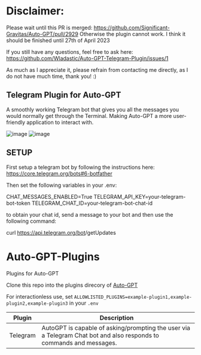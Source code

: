 # Disclaimer:
Please wait until this PR is merged: https://github.com/Significant-Gravitas/Auto-GPT/pull/2929
Otherwise the plugin cannot work.
I think it should be finished until 27th of April 2023

If you still have any questions, feel free to ask here: https://github.com/Wladastic/Auto-GPT-Telegram-Plugin/issues/1

As much as I appreciate it, please refrain from contacting me directly, as I do not have much time, thank you! :)



## Telegram Plugin for Auto-GPT

A smoothly working Telegram bot that gives you all the messages you would normally get through the Terminal.
Making Auto-GPT a more user-friendly application to interact with.


![image](https://user-images.githubusercontent.com/11997278/233675629-fb582ab6-f89f-4837-82c4-c21744427266.png)
![image](https://user-images.githubusercontent.com/11997278/233675683-eea9dd74-1c5e-436a-b745-95dff17c4951.png)


## SETUP
First setup a telegram bot by following the instructions here: https://core.telegram.org/bots#6-botfather

Then set the following variables in your .env:

CHAT_MESSAGES_ENABLED=True
TELEGRAM_API_KEY=your-telegram-bot-token
TELEGRAM_CHAT_ID=your-telegram-bot-chat-id

to obtain your chat id, send a message to your bot and then use the following command:

curl https://api.telegram.org/bot<your-telegram-bot-token>/getUpdates



# Auto-GPT-Plugins

Plugins for Auto-GPT

Clone this repo into the plugins direcory of [Auto-GPT](https://github.dev/Significant-Gravitas/Auto-GPT)

For interactionless use, set `ALLOWLISTED_PLUGINS=example-plugin1,example-plugin2,example-plugin3` in your `.env`

| Plugin   | Description                                                                                                         |
|----------|---------------------------------------------------------------------------------------------------------------------|
| Telegram | AutoGPT is capable of asking/prompting the user via a Telegram Chat bot and also responds to commands and messages. |

